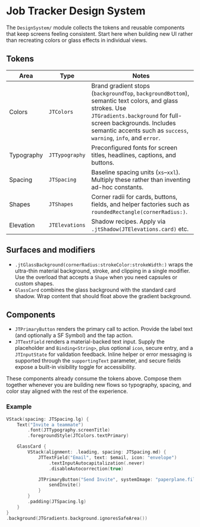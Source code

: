# Job Tracker Design System

The `DesignSystem/` module collects the tokens and reusable components that keep
screens feeling consistent. Start here when building new UI rather than
recreating colors or glass effects in individual views.

## Tokens

| Area | Type | Notes |
| --- | --- | --- |
| Colors | `JTColors` | Brand gradient stops (`backgroundTop`, `backgroundBottom`), semantic text colors, and glass strokes. Use `JTGradients.background` for full-screen backgrounds. Includes semantic accents such as `success`, `warning`, `info`, and `error`. |
| Typography | `JTTypography` | Preconfigured fonts for screen titles, headlines, captions, and buttons. |
| Spacing | `JTSpacing` | Baseline spacing units (`xs`–`xxl`). Multiply these rather than inventing ad-hoc constants. |
| Shapes | `JTShapes` | Corner radii for cards, buttons, fields, and helper factories such as `roundedRectangle(cornerRadius:)`. |
| Elevation | `JTElevations` | Shadow recipes. Apply via `.jtShadow(JTElevations.card)` etc. |

## Surfaces and modifiers

* `.jtGlassBackground(cornerRadius:strokeColor:strokeWidth:)` wraps the ultra-thin material background, stroke, and clipping in a single modifier. Use the overload that accepts a `Shape` when you need capsules or custom shapes.
* `GlassCard` combines the glass background with the standard card shadow. Wrap content that should float above the gradient background.

## Components

* `JTPrimaryButton` renders the primary call to action. Provide the label text (and optionally a SF Symbol) and the tap action.
* `JTTextField` renders a material-backed text input. Supply the placeholder and `Binding<String>`, plus optional `icon`, secure entry, and a `JTInputState` for validation feedback. Inline helper or error messaging is supported through the `supportingText` parameter, and secure fields expose a built-in visibility toggle for accessibility.

These components already consume the tokens above. Compose them together whenever you are building new flows so typography, spacing, and color stay aligned with the rest of the experience.

### Example

```swift
VStack(spacing: JTSpacing.lg) {
    Text("Invite a teammate")
        .font(JTTypography.screenTitle)
        .foregroundStyle(JTColors.textPrimary)

    GlassCard {
        VStack(alignment: .leading, spacing: JTSpacing.md) {
            JTTextField("Email", text: $email, icon: "envelope")
                .textInputAutocapitalization(.never)
                .disableAutocorrection(true)

            JTPrimaryButton("Send Invite", systemImage: "paperplane.fill") {
                sendInvite()
            }
        }
        .padding(JTSpacing.lg)
    }
}
.background(JTGradients.background.ignoresSafeArea())
```
